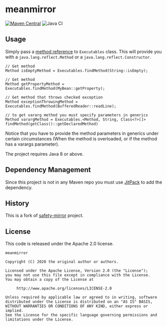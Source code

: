 # meanmirror

[![Maven Central](https://maven-badges.herokuapp.com/maven-central/com.github.meanbeanlib/meanmirror/badge.svg)](https://maven-badges.herokuapp.com/maven-central/com.github.meanbeanlib/meanmirror)
![Java CI](https://github.com/meanbeanlib/meanmirror/workflows/Java%20CI/badge.svg)

## Usage
Simply pass a [method reference](https://docs.oracle.com/javase/tutorial/java/javaOO/methodreferences.html) to `Executables`
class. This will provide you with a `java.lang.reflect.Method` or a `java.lang.reflect.Constructor`.

    // Get method
    Method isEmptyMethod = Executables.findMethod(String::isEmpty);
    
    // Get method
    Method getPropertyMethod = Executables.findMethod(MyBean::getProperty);
    
    // Get method that throws checked exception
    Method exceptionThrowingMethod = Executables.findMethod(BufferedReader::readLine);
    
    // to get vararg method you must specify parameters in generics
    Method varargMethod = Executables.<Method, String, Class<?>[]> findMethod(getClass()::getDeclaredMethod)

Notice that you have to provide the method parameters in generics under certain circumstances (When the method is overloaded, or if the method has a varargs parameter).    
    
The project requires Java 8 or above.

## Dependency Management

Since this project is not in any Maven repo you must use [JitPack](https://jitpack.io/) to add the dependency.

## History

This is a fork of [safety-mirror](https://github.com/Hervian/safety-mirror/) project.

## License

This code is released under the Apache 2.0 license.
​​​​​​

	meanmirror
	
	Copyright (C) 2020 the original author or authors.
	
	Licensed under the Apache License, Version 2.0 (the "License");
	you may not use this file except in compliance with the License.
	You may obtain a copy of the License at
	
	     http://www.apache.org/licenses/LICENSE-2.0
	
	Unless required by applicable law or agreed to in writing, software
	distributed under the License is distributed on an "AS IS" BASIS,
	WITHOUT WARRANTIES OR CONDITIONS OF ANY KIND, either express or implied.
	See the License for the specific language governing permissions and
	limitations under the License.


	